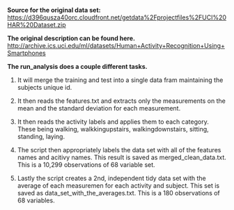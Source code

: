 **Source for the original data set:**
https://d396qusza40orc.cloudfront.net/getdata%2Fprojectfiles%2FUCI%20HAR%20Dataset.zip 

**The original description can be found here.**
http://archive.ics.uci.edu/ml/datasets/Human+Activity+Recognition+Using+Smartphones

**The run_analysis does a couple different tasks.**

1. It will merge the training and test into a single data fram maintaining the subjects unique id.

2. It then reads the features.txt and extracts only the measurements on the mean and the standard deviation for each measurement. 

3. It then reads the activity labels and applies them to each category. These being walking, walkkingupstairs, walkingdownstairs, sitting, standing, laying.

4. The script then appropriately labels the data set with all of the features names and acitivy names. This result is saved as merged_clean_data.txt. This is a 10,299 observations of 68 variable set.  

5. Lastly the script creates a 2nd, independent tidy data set with the average of each measuremen for each activity and subject. This set is saved as data_set_with_the_averages.txt. This is a 180 observations of 68 variables. 

